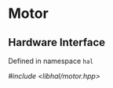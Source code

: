 # Motor

## Hardware Interface

Defined in namespace `hal`

*#include <libhal/motor.hpp>*

```{doxygenclass} hal::motor
```
